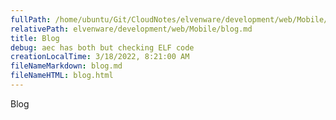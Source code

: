 ```yaml
---
fullPath: /home/ubuntu/Git/CloudNotes/elvenware/development/web/Mobile/blog.md
relativePath: elvenware/development/web/Mobile/blog.md
title: Blog
debug: aec has both but checking ELF code
creationLocalTime: 3/18/2022, 8:21:00 AM
fileNameMarkdown: blog.md
fileNameHTML: blog.html
---
```


<!-- toc -->
<!-- tocstop -->

Blog
